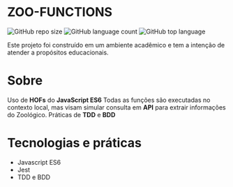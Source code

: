 # ZOO-FUNCTIONS

![GitHub repo size](https://img.shields.io/github/repo-size/lionelsu/zoo-functions?style=for-the-badge)
![GitHub language count](https://img.shields.io/github/languages/count/lionelsu/zoo-functions?style=for-the-badge)
![GitHub top language](https://img.shields.io/github/languages/top/lionelsu/zoo-functions?style=for-the-badge)

Este projeto foi construído em um ambiente acadêmico e tem a intenção de atender a propósitos educacionais.

# Sobre

Uso de **HOFs** do **JavaScript ES6**
Todas as funções são executadas no contexto local, mas visam simular consulta em **API**
para extrair informações do Zoológico.
Práticas de **TDD** e **BDD**

# Tecnologias e práticas

* Javascript ES6
* Jest
* TDD e BDD
